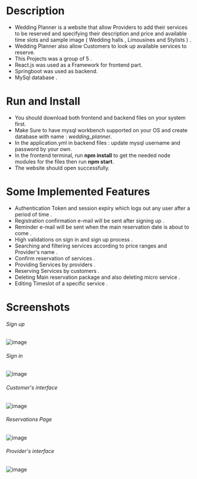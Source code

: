 # Description
- Wedding Planner is a website that allow Providers to add their services to be reserved and specifying their description and price and available time slots and sample image ( Wedding halls , Limousines and Stylists ) .
- Wedding Planner also allow Customers to look up available services to reserve.
- This Projects was a group of 5 .
- React.js was used as a Framework for frontend part.
- Springboot was used as backend.
- MySql database .

# Run and Install
- You should download both frontend and backend files on your system first.
- Make Sure to have mysql workbench supported on your OS and create database with name : *wedding_planner*.
- In the application.yml in backend files : update mysql username and password by your own.
- In the frontend terminal, run **npm install** to get the needed node modules for the files then run **npm start**.
- The website should open successfully.

# Some Implemented Features
- Authentication Token and session expiry which logs out any user after a period of time .
- Registration confirmation e-mail will be sent after signing up .
- Reminder e-mail will be sent when the main reservation date is about to come .
- High validations on sign in and sign up process .
- Searching and filtering services according to price ranges and Provider's name .
- Confirm reservation of services .
- Providing Services by providers .
- Reserving Services by customers .
- Deleting Main reservation package and also deleting micro service .
- Editing Timeslot of a specific service .


# Screenshots
 ###### Sign up
 ![image](https://user-images.githubusercontent.com/58369917/159034345-25bc5c7e-981d-46bd-b155-ab2562befbac.png)
 ###### Sign in
 ![image](https://user-images.githubusercontent.com/58369917/159034797-489744f7-6594-4919-b90b-e673f73b7dfb.png) 
 ###### Customer's interface
 ![image](https://user-images.githubusercontent.com/58369917/159034696-450afa2b-f5e0-4e15-a7d7-c49926deaba4.png)
 ###### Reservations Page
 ![image](https://user-images.githubusercontent.com/58369917/159035035-1b2fe1b6-707a-4e5a-9677-5e38eea0f3cc.png)
 ###### Provider's interface
 ![image](https://user-images.githubusercontent.com/58369917/159035388-f0502479-0121-468c-b1ad-d99971db0c49.png)

